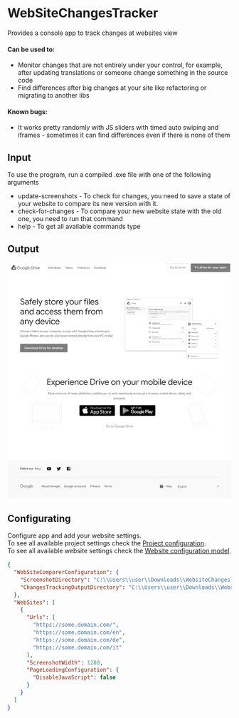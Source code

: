 # WebSiteChangesTracker
Provides a console app to track changes at websites view<br/>
#### Can be used to: 
* Monitor changes that are not entirely under your control, for example, after updating translations or someone change something in the source code
* Find differences after big changes at your site like refactoring or migrating to another libs
#### Known bugs: 
* It works pretty randomly with JS sliders with timed auto swiping and iframes - sometimes it can find differences even if there is none of them

## Input
To use the program, run a compiled .exe file with one of the following arguments
* update-screenshots - To check for changes, you need to save a state of your website to compare its new version with it.<br>
* check-for-changes - To compare your new website state with the old one, you need to run that command
* help - To get all available commands type

## Output
<img src="./Images/output.png" width=600>

## Configurating
Configure app and add your website settings.<br/>
To see all available project settings check the [Project configuration](https://github.com/daug32/WebSiteChangesTracker/blob/main/WebSiteComparer.Core/Configurations/WebsiteConfiguration.cs).<br/>
To see all available website settings check the [Website configuration model](https://github.com/daug32/WebSiteChangesTracker/blob/main/WebSiteComparer.Core/Configurations/WebsiteConfiguration.cs).<br/>

```json
{
  "WebSiteComparerConfiguration": {
    "ScreenshotDirectory": "C:\\Users\\user\\Downloads\\WebsiteChangesTracker\\Screenshots",
    "ChangesTrackingOutputDirectory": "C:\\Users\\user\\Downloads\\WebsiteChangesTracker\\Difference"
  },
  "WebSites": [
    {
      "Urls": [
        "https://some.domain.com/",
        "https://some.domain.com/en",
        "https://some.domain.com/de",
        "https://some.domain.com/it"
      ],
      "ScreenshotWidth": 1280,
      "PageLoadingConfiguration": {
        "DisableJavaScript": false
      }
    }
  ]
}
```
